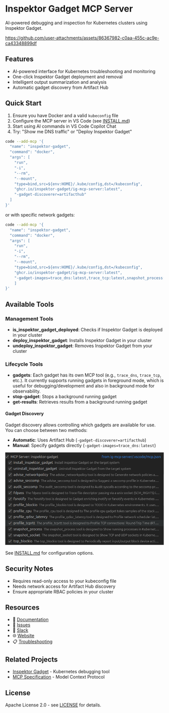 # Inspektor Gadget MCP Server

AI-powered debugging and inspection for Kubernetes clusters using Inspektor Gadget.

https://github.com/user-attachments/assets/86367982-c0aa-455c-ac9e-ca43348899df

## Features

- AI-powered interface for Kubernetes troubleshooting and monitoring
- One-click Inspektor Gadget deployment and removal
- Intelligent output summarization and analysis
- Automatic gadget discovery from Artifact Hub

## Quick Start

1. Ensure you have Docker and a valid `kubeconfig` file
2. Configure the MCP server in VS Code (see [INSTALL.md](INSTALL.md))
3. Start using AI commands in VS Code Copilot Chat
4. Try: "Show me DNS traffic" or "Deploy Inspektor Gadget"

```bash
code --add-mcp '{
  "name": "inspektor-gadget",
  "command": "docker",
  "args": [
    "run",
    "-i",
    "--rm",
    "--mount",
    "type=bind,src=${env:HOME}/.kube/config,dst=/kubeconfig",
    "ghcr.io/inspektor-gadget/ig-mcp-server:latest",
    "-gadget-discoverer=artifacthub"
  ]
}'
```

or with specific network gadgets:

```bash
code --add-mcp '{
  "name": "inspektor-gadget",
  "command": "docker",
  "args": [
    "run",
    "-i",
    "--rm",
    "--mount",
    "type=bind,src=${env:HOME}/.kube/config,dst=/kubeconfig",
    "ghcr.io/inspektor-gadget/ig-mcp-server:latest",
    "-gadget-images=trace_dns:latest,trace_tcp:latest,snapshot_process:latest,snapshot_socket:latest"
    ]
}'
```    

## Available Tools

### Management Tools
- **is_inspektor_gadget_deployed**: Checks if Inspektor Gadget is deployed in your cluster
- **deploy_inspektor_gadget**: Installs Inspektor Gadget in your cluster
- **undeploy_inspektor_gadget**: Removes Inspektor Gadget from your cluster

### Lifecycle Tools

- **gadgets**: Each gadget has its own MCP tool (e.g., `trace_dns`, `trace_tcp`, etc.). It currently supports running gadgets in foreground mode, which is useful for debugging/development and also in background mode for observability.
- **stop-gadget**: Stops a background running gadget
- **get-results**: Retrieves results from a background running gadget

#### Gadget Discovery

Gadget discovery allows controlling which gadgets are available for use. You can choose between two methods:

- **Automatic**: Uses Artifact Hub (`-gadget-discoverer=artifacthub`)
- **Manual**: Specify gadgets directly (`-gadget-images=trace_dns:latest`)

![Gadget Tools](media/gadget-tools.png)

See [INSTALL.md](INSTALL.md) for configuration options.

## Security Notes

- Requires read-only access to your kubeconfig file
- Needs network access for Artifact Hub discovery
- Ensure appropriate RBAC policies in your cluster

## Resources

- 📖 [Documentation](https://inspektor-gadget.io/docs/)
- 🐛 [Issues](https://github.com/inspektor-gadget/ig-mcp-server/issues)
- 💬 [Slack](https://kubernetes.slack.com/channels/inspektor-gadget)
- 🌐 [Website](https://inspektor-gadget.io/)
- 📋 [Troubleshooting](TROUBLESHOOTING.md)

## Related Projects

- [Inspektor Gadget](https://github.com/inspektor-gadget/inspektor-gadget) - Kubernetes debugging tool
- [MCP Specification](https://spec.modelcontextprotocol.io/) - Model Context Protocol

## License

Apache License 2.0 - see [LICENSE](LICENSE) for details.
